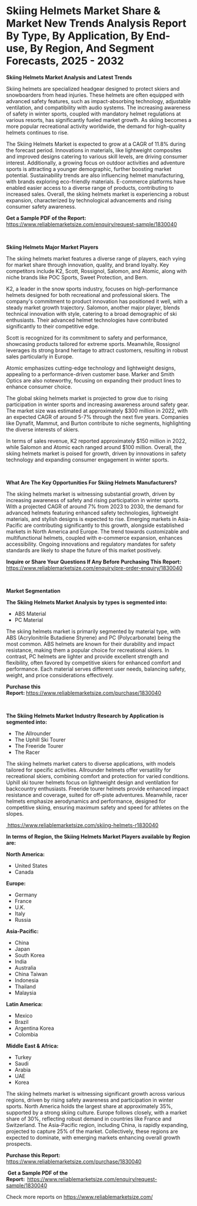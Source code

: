 <p><h1>Skiing Helmets Market Share & Market New Trends Analysis Report By Type, By Application, By End-use, By Region, And Segment Forecasts, 2025 - 2032</h1></p><p><strong>Skiing Helmets Market Analysis and Latest Trends</strong></p>
<p><p>Skiing helmets are specialized headgear designed to protect skiers and snowboarders from head injuries. These helmets are often equipped with advanced safety features, such as impact-absorbing technology, adjustable ventilation, and compatibility with audio systems. The increasing awareness of safety in winter sports, coupled with mandatory helmet regulations at various resorts, has significantly fueled market growth. As skiing becomes a more popular recreational activity worldwide, the demand for high-quality helmets continues to rise.</p><p>The Skiing Helmets Market is expected to grow at a CAGR of 11.8% during the forecast period. Innovations in materials, like lightweight composites and improved designs catering to various skill levels, are driving consumer interest. Additionally, a growing focus on outdoor activities and adventure sports is attracting a younger demographic, further boosting market potential. Sustainability trends are also influencing helmet manufacturing, with brands exploring eco-friendly materials. E-commerce platforms have enabled easier access to a diverse range of products, contributing to increased sales. Overall, the skiing helmets market is experiencing a robust expansion, characterized by technological advancements and rising consumer safety awareness.</p></p>
<p><strong>Get a Sample PDF of the Report:&nbsp;</strong> <a href="https://www.reliablemarketsize.com/enquiry/request-sample/1830040?utm_campaign=3550&utm_medium=2&utm_source=Github&utm_content=ia&utm_term=05042025&utm_id=skiing-helmets">https://www.reliablemarketsize.com/enquiry/request-sample/1830040</a></p>
<p>&nbsp;</p>
<p><strong>Skiing Helmets Major Market Players</strong></p>
<p><p>The skiing helmets market features a diverse range of players, each vying for market share through innovation, quality, and brand loyalty. Key competitors include K2, Scott, Rossignol, Salomon, and Atomic, along with niche brands like POC Sports, Sweet Protection, and Bern.</p><p>K2, a leader in the snow sports industry, focuses on high-performance helmets designed for both recreational and professional skiers. The company's commitment to product innovation has positioned it well, with a steady market growth trajectory. Salomon, another major player, blends technical innovation with style, catering to a broad demographic of ski enthusiasts. Their advanced helmet technologies have contributed significantly to their competitive edge.</p><p>Scott is recognized for its commitment to safety and performance, showcasing products tailored for extreme sports. Meanwhile, Rossignol leverages its strong brand heritage to attract customers, resulting in robust sales particularly in Europe.</p><p>Atomic emphasizes cutting-edge technology and lightweight designs, appealing to a performance-driven customer base. Marker and Smith Optics are also noteworthy, focusing on expanding their product lines to enhance consumer choice.</p><p>The global skiing helmets market is projected to grow due to rising participation in winter sports and increasing awareness around safety gear. The market size was estimated at approximately $300 million in 2022, with an expected CAGR of around 5-7% through the next five years. Companies like Dynafit, Mammut, and Burton contribute to niche segments, highlighting the diverse interests of skiers.</p><p>In terms of sales revenue, K2 reported approximately $150 million in 2022, while Salomon and Atomic each ranged around $100 million. Overall, the skiing helmets market is poised for growth, driven by innovations in safety technology and expanding consumer engagement in winter sports.</p></p>
<p>&nbsp;</p>
<p><strong>What Are The Key Opportunities For Skiing Helmets Manufacturers?</strong></p>
<p><p>The skiing helmets market is witnessing substantial growth, driven by increasing awareness of safety and rising participation in winter sports. With a projected CAGR of around 7% from 2023 to 2030, the demand for advanced helmets featuring enhanced safety technologies, lightweight materials, and stylish designs is expected to rise. Emerging markets in Asia-Pacific are contributing significantly to this growth, alongside established markets in North America and Europe. The trend towards customizable and multifunctional helmets, coupled with e-commerce expansion, enhances accessibility. Ongoing innovations and regulatory mandates for safety standards are likely to shape the future of this market positively.</p></p>
<p><strong>Inquire or Share Your Questions If Any Before Purchasing This Report:</strong> <a href="https://www.reliablemarketsize.com/enquiry/pre-order-enquiry/1830040?utm_campaign=3550&utm_medium=2&utm_source=Github&utm_content=ia&utm_term=05042025&utm_id=skiing-helmets">https://www.reliablemarketsize.com/enquiry/pre-order-enquiry/1830040</a></p>
<p>&nbsp;</p>
<p><strong>Market Segmentation</strong></p>
<p><strong>The Skiing Helmets Market Analysis by types is segmented into:</strong></p>
<p><ul><li>ABS Material</li><li>PC Material</li></ul></p>
<p><p>The skiing helmets market is primarily segmented by material type, with ABS (Acrylonitrile Butadiene Styrene) and PC (Polycarbonate) being the most common. ABS helmets are known for their durability and impact resistance, making them a popular choice for recreational skiers. In contrast, PC helmets are lighter and provide excellent strength and flexibility, often favored by competitive skiers for enhanced comfort and performance. Each material serves different user needs, balancing safety, weight, and price considerations effectively.</p></p>
<p><strong>Purchase this Report:&nbsp;</strong><a href="https://www.reliablemarketsize.com/purchase/1830040?utm_campaign=3550&utm_medium=2&utm_source=Github&utm_content=ia&utm_term=05042025&utm_id=skiing-helmets">https://www.reliablemarketsize.com/purchase/1830040</a></p>
<p>&nbsp;</p>
<p><strong>The Skiing Helmets Market Industry Research by Application is segmented into:</strong></p>
<p><ul><li>The Allrounder</li><li>The Uphill Ski Tourer</li><li>The Freeride Tourer</li><li>The Racer</li></ul></p>
<p><p>The skiing helmets market caters to diverse applications, with models tailored for specific activities. Allrounder helmets offer versatility for recreational skiers, combining comfort and protection for varied conditions. Uphill ski tourer helmets focus on lightweight design and ventilation for backcountry enthusiasts. Freeride tourer helmets provide enhanced impact resistance and coverage, suited for off-piste adventures. Meanwhile, racer helmets emphasize aerodynamics and performance, designed for competitive skiing, ensuring maximum safety and speed for athletes on the slopes.</p></p>
<p><a href="https://www.reliablemarketsize.com/skiing-helmets-r1830040?utm_campaign=3550&utm_medium=2&utm_source=Github&utm_content=ia&utm_term=05042025&utm_id=skiing-helmets">&nbsp;https://www.reliablemarketsize.com/skiing-helmets-r1830040</a></p>
<p><strong>In terms of Region, the Skiing Helmets Market Players available by Region are:</strong></p>
<p>
    <p> <strong> North America: </strong>
        <ul>
            <li>United States</li>
            <li>Canada</li>
        </ul>
        </p> 
    <p> <strong> Europe: </strong>
        <ul>
            <li>Germany</li>
            <li>France</li>
            <li>U.K.</li>
            <li>Italy</li>
            <li>Russia</li>
        </ul>
        </p> 
    <p> <strong> Asia-Pacific: </strong>
        <ul>
            <li>China</li>
            <li>Japan</li>
            <li>South Korea</li>
            <li>India</li>
            <li>Australia</li>
            <li>China Taiwan</li>
            <li>Indonesia</li>
            <li>Thailand</li>
            <li>Malaysia</li>
        </ul>
        </p> 
    <p> <strong> Latin America: </strong>
        <ul>
            <li>Mexico</li>
            <li>Brazil</li>
            <li>Argentina Korea</li>
            <li>Colombia</li>
        </ul>
        </p> 
    <p> <strong> Middle East & Africa: </strong>
        <ul>
            <li>Turkey</li>
            <li>Saudi</li>
            <li>Arabia</li>
            <li>UAE</li>
            <li>Korea</li>
        </ul>
    </p>
    </p>
<p><p>The skiing helmets market is witnessing significant growth across various regions, driven by rising safety awareness and participation in winter sports. North America holds the largest share at approximately 35%, supported by a strong skiing culture. Europe follows closely, with a market share of 30%, reflecting robust demand in countries like France and Switzerland. The Asia-Pacific region, including China, is rapidly expanding, projected to capture 25% of the market. Collectively, these regions are expected to dominate, with emerging markets enhancing overall growth prospects.</p></p>
<p><strong>Purchase this Report: </strong><a href="https://www.reliablemarketsize.com/purchase/1830040?utm_campaign=3550&utm_medium=2&utm_source=Github&utm_content=ia&utm_term=05042025&utm_id=skiing-helmets">https://www.reliablemarketsize.com/purchase/1830040</a></p>
<p>&nbsp;<strong>Get a Sample PDF of the Report:&nbsp;&nbsp;</strong><a href="https://www.reliablemarketsize.com/enquiry/request-sample/1830040?utm_campaign=3550&utm_medium=2&utm_source=Github&utm_content=ia&utm_term=05042025&utm_id=skiing-helmets">https://www.reliablemarketsize.com/enquiry/request-sample/1830040</a></p>
<p><strong></strong></p>
<p>Check more reports on <a href="https://www.reliablemarketsize.com/?utm_campaign=3550&utm_medium=2&utm_source=Github&utm_content=ia&utm_term=05042025&utm_id=skiing-helmets">https://www.reliablemarketsize.com/</a></p>
